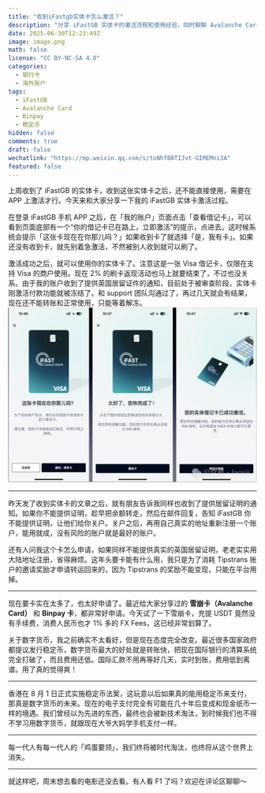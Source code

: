 ```yaml
---
title: "收到iFastgb实体卡怎么激活？"
description: "分享 iFastGB 实体卡的激活流程和使用经验，同时聊聊 Avalanche Card、Binpay 卡，以及我对数字货币态度的转变。"
date: 2025-06-30T12:23:49Z
image: image.png
math: false
license: "CC BY-NC-SA 4.0"
categories:
  - 银行卡
  - 海外账户
tags:
  - iFastGB
  - Avalanche Card
  - Binpay
  - 稳定币
hidden: false
comments: true
draft: false
wechatlink: "https://mp.weixin.qq.com/s/toNhfB0TIJvt-GIMEMni3A"
featured: false
---
```


上周收到了 iFastGB 的实体卡，收到这张实体卡之后，还不能直接使用，需要在 APP 上激活才行。今天来和大家分享一下我的 iFastGB 实体卡激活过程。

在登录 iFastGB 手机 APP 之后，在「我的账户」页面点击「查看借记卡」，可以看到页面底部有一个“你的借记卡已在路上，立即激活”的提示，点进去。这时候系统会提示「这张卡现在在你那儿吗？」如果收到卡了就选择「是，我有卡」。如果还没有收到卡，就先别着急激活，不然被别人收到就可以刷了。

激活成功之后，就可以使用你的实体卡了。注意这是一张 Visa 借记卡，仅限在支持 Visa 的商户使用。现在 2% 的刷卡返现活动也马上就要结束了，不过也没关系。由于我的账户收到了提供英国居留证件的通知，目前处于被审查阶段，实体卡刚激活付款功能就被冻结了。和 support 团队沟通过了，再过几天就会有结果，现在还不能转账和正常使用，只能等着解冻。
![ifastgb bank card active](image-1.png)

---

昨天发了收到实体卡的文章之后，就有朋友告诉我同样也收到了提供居留证明的通知。如果你不能提供证明，趁早把余额转走，然后在邮件回复，告知 iFastGB 你不能提供证明，让他们给你关户。关户之后，再用自己真实的地址重新注册一个账户，能用就成，没有风险的账户就是最好的账户。

还有人问我这个卡怎么申请，如果同样不能提供真实的英国居留证明，老老实实用大陆地址注册，省得麻烦。这年头要卡能有什么用，我只是为了消耗 Tipstrans 账户的邀请奖励才申请转运回来的，因为 Tipstrans 的奖励不能变现，只能在平台用掉。

---

现在要卡实在太多了，也太好申请了。最近给大家分享过的 **雪崩卡（Avalanche Card）** 和 **Binpay 卡**，都非常好申请。今天试了一下雪崩卡，充提 USDT 竟然没有手续费，消费人民币也才 1% 多的 FX Fees，这已经非常划算了。

关于数字货币，我之前确实不太看好，但是现在态度完全改变。最近很多国家政府都提议发行稳定币，数字货币最大的好处就是转账快，把现在国际银行的清算系统完全打破了，而且费用还低。国际汇款不用再等好几天，实时到账，费用低到离谱。用了真的觉得爽！

---

香港在 8 月 1 日正式实施稳定币法案，这玩意以后如果真的能用稳定币来支付，那真是数字货币的未来。现在的电子支付完全有可能在几十年后变成和现金纸币一样的境遇。我们曾经以为先进的东西，最终也会被新技术淘汰，到时候我们也不得不学习用数字货币，就跟现在大爷大妈学手机支付一样。

---

每一代人有每一代人的「鸡蛋要领」，我们终将被时代淘汰，也终将从这个世界上消失。

---

就这样吧，周末想去看的电影还没去看。有人看 F1 了吗？欢迎在评论区聊聊～
